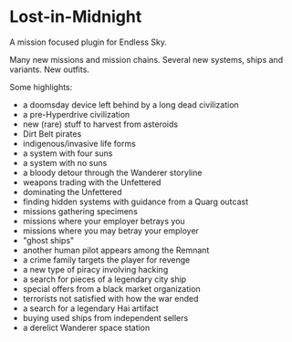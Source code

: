 # Lost-in-Midnight
A mission focused plugin for Endless Sky.

Many new missions and mission chains.
Several new systems, ships and variants.
New outfits.

Some highlights:
- a doomsday device left behind by a long dead civilization
- a pre-Hyperdrive civilization
- new (rare) stuff to harvest from asteroids
- Dirt Belt pirates
- indigenous/invasive life forms
- a system with four suns
- a system with no suns
- a bloody detour through the Wanderer storyline
- weapons trading with the Unfettered
- dominating the Unfettered
- finding hidden systems with guidance from a Quarg outcast
- missions gathering specimens
- missions where your employer betrays you
- missions where you may betray your employer
- "ghost ships"
- another human pilot appears among the Remnant
- a crime family targets the player for revenge
- a new type of piracy involving hacking
- a search for pieces of a legendary city ship
- special offers from a black market organization
- terrorists not satisfied with how the war ended
- a search for a legendary Hai artifact
- buying used ships from independent sellers
- a derelict Wanderer space station
